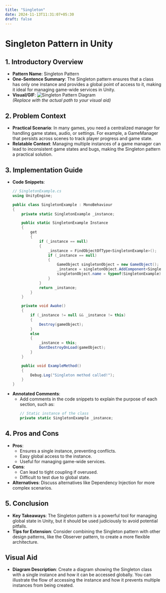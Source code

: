 ```yaml
---
title: "Singleton"
date: 2024-11-13T11:31:07+05:30
draft: false
---
```

# Singleton Pattern in Unity

## 1. Introductory Overview
- **Pattern Name**: Singleton Pattern
- **One-Sentence Summary**: The Singleton pattern ensures that a class has only one instance and provides a global point of access to it, making it ideal for managing game-wide services in Unity.
- **Visual/GIF**: ![Singleton Pattern Diagram](path/to/your/singleton-diagram.png)  
  *(Replace with the actual path to your visual aid)*

## 2. Problem Context
- **Practical Scenario**: In many games, you need a centralized manager for handling game states, audio, or settings. For example, a GameManager that persists across scenes to track player progress and game state.
- **Relatable Context**: Managing multiple instances of a game manager can lead to inconsistent game states and bugs, making the Singleton pattern a practical solution.

## 3. Implementation Guide
- **Code Snippets**: 
    ```csharp
    // SingletonExample.cs
    using UnityEngine;

    public class SingletonExample : MonoBehaviour
    {
        private static SingletonExample _instance;

        public static SingletonExample Instance
        {
            get
            {
                if (_instance == null)
                {
                    _instance = FindObjectOfType<SingletonExample>();
                    if (_instance == null)
                    {
                        GameObject singletonObject = new GameObject();
                        _instance = singletonObject.AddComponent<SingletonExample>();
                        singletonObject.name = typeof(SingletonExample).ToString() + " (Singleton)";
                    }
                }
                return _instance;
            }
        }

        private void Awake()
        {
            if (_instance != null && _instance != this)
            {
                Destroy(gameObject);
            }
            else
            {
                _instance = this;
                DontDestroyOnLoad(gameObject);
            }
        }

        public void ExampleMethod()
        {
            Debug.Log("Singleton method called!");
        }
    }
    ```
- **Annotated Comments**: 
    - Add comments in the code snippets to explain the purpose of each section, such as:
        ```csharp
        // Static instance of the class
        private static SingletonExample _instance;
        ```

## 4. Pros and Cons
- **Pros**:
    - Ensures a single instance, preventing conflicts.
    - Easy global access to the instance.
    - Useful for managing game-wide services.
- **Cons**:
    - Can lead to tight coupling if overused.
    - Difficult to test due to global state.
- **Alternatives**: Discuss alternatives like Dependency Injection for more complex scenarios.

## 5. Conclusion
- **Key Takeaways**: The Singleton pattern is a powerful tool for managing global state in Unity, but it should be used judiciously to avoid potential pitfalls.
- **Tips for Extension**: Consider combining the Singleton pattern with other design patterns, like the Observer pattern, to create a more flexible architecture.

## Visual Aid
- **Diagram Description**: Create a diagram showing the Singleton class with a single instance and how it can be accessed globally. You can illustrate the flow of accessing the instance and how it prevents multiple instances from being created.